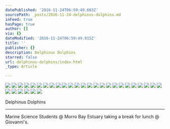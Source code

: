 ```yaml
---
datePublished: '2016-11-24T06:59:49.663Z'
sourcePath: _posts/2016-11-24-delphinus-dolphins.md
inFeed: true
hasPage: true
author: []
via: {}
dateModified: '2016-11-24T06:59:49.015Z'
title: ''
publisher: {}
description: Delphinus Dolphins
starred: false
url: delphinus-dolphins/index.html
_type: Article

---
```

![](https://imgflo.herokuapp.com/graph/2b2431f8e7ba7b0/3b7d0efd397709bffe1cd04cfb5e9626/croprotate.jpg?cropheight=1535&cropwidth=2560&degrees=0&input=https%3A%2F%2Fthe-grid-user-content.s3-us-west-2.amazonaws.com%2F83e7fe48-4b12-45eb-b22e-d76965523400.jpg&x=0&y=0)
![](https://s3-us-west-2.amazonaws.com/the-grid-img/p/2136bbb50c50bc44a3bb6b3686b41682c0092755.jpg)
![](https://s3-us-west-2.amazonaws.com/the-grid-img/p/870e5cdc7a2c464cf3b189279ed7a8f7f12ab4ad.jpg)
![](https://s3-us-west-2.amazonaws.com/the-grid-img/p/acc0fd4f5b6409dd6ecb562007b70d6fd957aefc.jpg)
![](https://s3-us-west-2.amazonaws.com/the-grid-img/p/012da1c11963b87a5f026a1e0b4d2b770eb6f4ce.jpg)
![](https://s3-us-west-2.amazonaws.com/the-grid-img/p/b88321b31c946af5be5e1079a4e5274579ff386c.jpg)
![](https://the-grid-user-content.s3-us-west-2.amazonaws.com/db105410-e1a9-4ee4-b7d4-17a2dd2f827e.jpg)
![](https://the-grid-user-content.s3-us-west-2.amazonaws.com/7802a558-39f5-435f-998c-bf237dfc1794.jpg)
![](https://s3-us-west-2.amazonaws.com/the-grid-img/p/5b7b14d1e36dda1ce0f33e9ec4d2fa06c66a4eaa.jpg)
![](https://the-grid-user-content.s3-us-west-2.amazonaws.com/fbe8bd13-c55f-4ab7-a7cf-f7d226adf6f7.jpg)
![](https://the-grid-user-content.s3-us-west-2.amazonaws.com/3f2ca677-1c63-400c-9115-4a9385dfb952.jpg)
![](https://the-grid-user-content.s3-us-west-2.amazonaws.com/4f90a060-e763-405a-83ba-954c97adefba.jpg)
![](https://the-grid-user-content.s3-us-west-2.amazonaws.com/9c693913-9f13-40b1-8925-8b10f2c6932a.jpg)
![](https://the-grid-user-content.s3-us-west-2.amazonaws.com/fb4c00c3-0eae-4df8-be45-46234d25b221.jpg)
![](https://the-grid-user-content.s3-us-west-2.amazonaws.com/b4b310bd-0c5f-4df9-9518-1b6d6a1d0963.jpg)
![](https://the-grid-user-content.s3-us-west-2.amazonaws.com/660cb9c3-2ed6-4e10-8bc2-a71b098790d8.jpg)
![](https://the-grid-user-content.s3-us-west-2.amazonaws.com/b0e35478-6c6a-47a5-9203-f256bc1b14af.jpg)
![](https://the-grid-user-content.s3-us-west-2.amazonaws.com/c3811cb9-70cb-4800-9de2-fd6852ec36eb.jpg)
![](https://s3-us-west-2.amazonaws.com/the-grid-img/p/fcd61481fb61fa5fee0f8257c9a9bd8a6b6a5a60.jpg)
![](https://the-grid-user-content.s3-us-west-2.amazonaws.com/d712d074-88a7-4810-8389-b453a54659b7.jpg)
![](https://the-grid-user-content.s3-us-west-2.amazonaws.com/fc22726b-cf59-4af8-9632-2badb2748a43.jpg)
![](https://the-grid-user-content.s3-us-west-2.amazonaws.com/fe945bd2-ab36-4c31-9786-eeebf1b028f0.jpg)
![](https://the-grid-user-content.s3-us-west-2.amazonaws.com/94f5a4e7-6350-4df7-9105-88735df4c04d.jpg)
![](https://the-grid-user-content.s3-us-west-2.amazonaws.com/414b4e91-81e5-4333-8f90-1dea974a0ebb.jpg)
![](https://the-grid-user-content.s3-us-west-2.amazonaws.com/dd0a11cb-4620-4580-a479-8ef0cbf53cac.jpg)
![](https://the-grid-user-content.s3-us-west-2.amazonaws.com/ebed77b4-5450-4d35-bb5b-69792ec8075b.jpg)
![](https://the-grid-user-content.s3-us-west-2.amazonaws.com/9f9631af-35ff-4bcf-afc3-55fb2fce4847.jpg)
![](https://the-grid-user-content.s3-us-west-2.amazonaws.com/bdbfaade-0182-47df-b876-16e4b2d222b3.jpg)
![](https://the-grid-user-content.s3-us-west-2.amazonaws.com/2dc9d6db-ef2d-462c-b072-9521fec1a8e2.jpg)
![](https://the-grid-user-content.s3-us-west-2.amazonaws.com/0381866a-645f-4467-bcc2-21ec5ac01907.jpg)
![](https://the-grid-user-content.s3-us-west-2.amazonaws.com/6f089e68-693c-4be6-95eb-9d7d182be668.jpg)

Delphinus Dolphins

---

Marine Science Students @ Morro Bay Estuary taking a break for lunch @ Giovanni's.